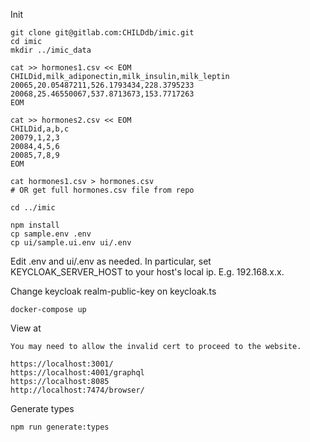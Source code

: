 Init
```
git clone git@gitlab.com:CHILDdb/imic.git
cd imic
mkdir ../imic_data

cat >> hormones1.csv << EOM
CHILDid,milk_adiponectin,milk_insulin,milk_leptin
20065,20.05487211,526.1793434,228.3795233
20068,25.46550067,537.8713673,153.7717263
EOM

cat >> hormones2.csv << EOM
CHILDid,a,b,c
20079,1,2,3
20084,4,5,6
20085,7,8,9
EOM

cat hormones1.csv > hormones.csv
# OR get full hormones.csv file from repo

cd ../imic

npm install
cp sample.env .env
cp ui/sample.ui.env ui/.env
```

Edit .env and ui/.env as needed. In particular, set KEYCLOAK_SERVER_HOST to your host's local ip. E.g. 192.168.x.x.

Change keycloak realm-public-key on keycloak.ts
```
docker-compose up
```

View at
```
You may need to allow the invalid cert to proceed to the website.

https://localhost:3001/
https://localhost:4001/graphql
https://localhost:8085
http://localhost:7474/browser/
```

Generate types
```
npm run generate:types
```